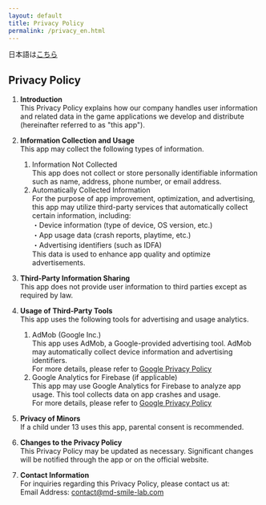 ```yaml
---
layout: default
title: Privacy Policy
permalink: /privacy_en.html
---
```


日本語は[こちら](privacy_jp.html)

## Privacy Policy

1. **Introduction**  
    This Privacy Policy explains how our company handles user information and related data in the game applications we develop and distribute (hereinafter referred to as "this app").

2. **Information Collection and Usage**  
    This app may collect the following types of information.  
    1. Information Not Collected  
        This app does not collect or store personally identifiable information such as name, address, phone number, or email address.  
    2. Automatically Collected Information  
        For the purpose of app improvement, optimization, and advertising, this app may utilize third-party services that automatically collect certain information, including:  
        ・Device information (type of device, OS version, etc.)  
        ・App usage data (crash reports, playtime, etc.)  
        ・Advertising identifiers (such as IDFA)  
        This data is used to enhance app quality and optimize advertisements.

3. **Third-Party Information Sharing**  
    This app does not provide user information to third parties except as required by law.

4. **Usage of Third-Party Tools**  
    This app uses the following tools for advertising and usage analytics.  
    1. AdMob (Google Inc.)  
        This app uses AdMob, a Google-provided advertising tool. AdMob may automatically collect device information and advertising identifiers.  
        For more details, please refer to [Google Privacy Policy](https://policies.google.com/technologies/ads)  
    2. Google Analytics for Firebase (if applicable)  
        This app may use Google Analytics for Firebase to analyze app usage.
        This tool collects data on app crashes and usage.  
        For more details, please refer to [Google Privacy Policy](https://policies.google.com/technologies/ads)

5. **Privacy of Minors**  
    If a child under 13 uses this app, parental consent is recommended.

6. **Changes to the Privacy Policy**  
    This Privacy Policy may be updated as necessary.
    Significant changes will be notified through the app or on the official website.

7. **Contact Information**  
    For inquiries regarding this Privacy Policy, please contact us at:  
    Email Address: contact@md-smile-lab.com